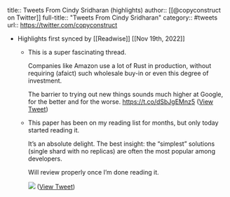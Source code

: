 title:: Tweets From Cindy Sridharan (highlights)
author:: [[@copyconstruct on Twitter]]
full-title:: "Tweets From Cindy Sridharan"
category:: #tweets
url:: https://twitter.com/copyconstruct

- Highlights first synced by [[Readwise]] [[Nov 19th, 2022]]
	- This is a super fascinating thread. 
	  
	  Companies like Amazon use a lot of Rust in production, without requiring (afaict) such wholesale buy-in or even this degree of investment.
	  
	  The barrier to trying out new things sounds much higher at Google, for the better and for the worse. https://t.co/dSbJgEMnz5 ([View Tweet](https://twitter.com/copyconstruct/status/1293037033334517760))
	- This paper has been on my reading list for months, but only today started reading it.
	  
	  It’s an absolute delight. The best insight: the “simplest” solutions (single shard with no replicas) are often the most popular among developers.
	  
	  Will review properly once I’m done reading it. 
	  
	  ![](https://pbs.twimg.com/media/FH5RPNtVkAkK9jG.jpg) ([View Tweet](https://twitter.com/copyconstruct/status/1476707054093963287))